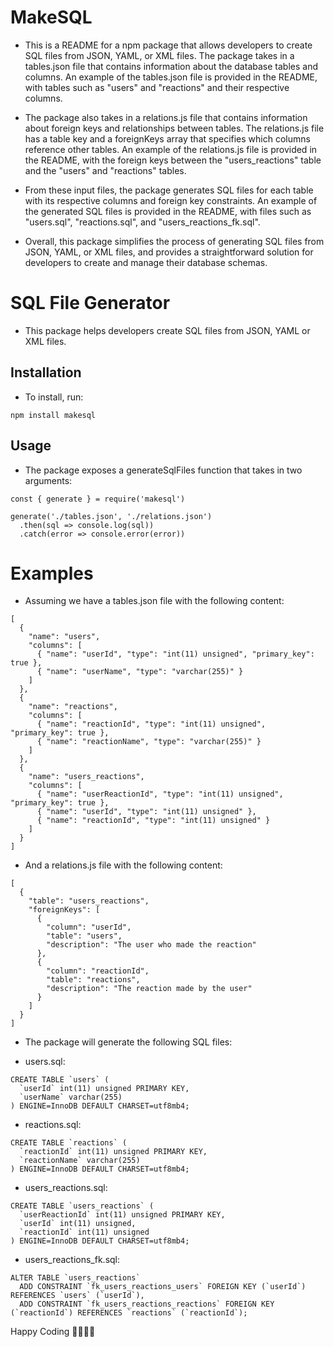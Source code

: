 # MakeSQL

- This is a README for a npm package that allows developers to create SQL files from JSON, YAML, or XML files. The package takes in a tables.json file that contains information about the database tables and columns. An example of the tables.json file is provided in the README, with tables such as "users" and "reactions" and their respective columns.

- The package also takes in a relations.js file that contains information about foreign keys and relationships between tables. The relations.js file has a table key and a foreignKeys array that specifies which columns reference other tables. An example of the relations.js file is provided in the README, with the foreign keys between the "users_reactions" table and the "users" and "reactions" tables.

- From these input files, the package generates SQL files for each table with its respective columns and foreign key constraints. An example of the generated SQL files is provided in the README, with files such as "users.sql", "reactions.sql", and "users_reactions_fk.sql".

- Overall, this package simplifies the process of generating SQL files from JSON, YAML, or XML files, and provides a straightforward solution for developers to create and manage their database schemas.

# SQL File Generator
- This package helps developers create SQL files from JSON, YAML or XML files.

## Installation

- To install, run:
```
npm install makesql
```

## Usage

- The package exposes a generateSqlFiles function that takes in two arguments:
```
const { generate } = require('makesql')

generate('./tables.json', './relations.json')
  .then(sql => console.log(sql))
  .catch(error => console.error(error))
```

# Examples
- Assuming we have a tables.json file with the following content:
```
[
  {
    "name": "users",
    "columns": [
      { "name": "userId", "type": "int(11) unsigned", "primary_key": true },
      { "name": "userName", "type": "varchar(255)" }
    ]
  },
  {
    "name": "reactions",
    "columns": [
      { "name": "reactionId", "type": "int(11) unsigned", "primary_key": true },
      { "name": "reactionName", "type": "varchar(255)" }
    ]
  },
  {
    "name": "users_reactions",
    "columns": [
      { "name": "userReactionId", "type": "int(11) unsigned", "primary_key": true },
      { "name": "userId", "type": "int(11) unsigned" },
      { "name": "reactionId", "type": "int(11) unsigned" }
    ]
  }
]
```

- And a relations.js file with the following content:
```
[
  {
    "table": "users_reactions",
    "foreignKeys": [
      {
        "column": "userId",
        "table": "users",
        "description": "The user who made the reaction"
      },
      {
        "column": "reactionId",
        "table": "reactions",
        "description": "The reaction made by the user"
      }
    ]
  }
]
```

- The package will generate the following SQL files:

- users.sql:
```
CREATE TABLE `users` (
  `userId` int(11) unsigned PRIMARY KEY,
  `userName` varchar(255)
) ENGINE=InnoDB DEFAULT CHARSET=utf8mb4;
```

- reactions.sql:
```
CREATE TABLE `reactions` (
  `reactionId` int(11) unsigned PRIMARY KEY,
  `reactionName` varchar(255)
) ENGINE=InnoDB DEFAULT CHARSET=utf8mb4;
```

- users_reactions.sql:
```
CREATE TABLE `users_reactions` (
  `userReactionId` int(11) unsigned PRIMARY KEY,
  `userId` int(11) unsigned,
  `reactionId` int(11) unsigned
) ENGINE=InnoDB DEFAULT CHARSET=utf8mb4;
```

- users_reactions_fk.sql:
```
ALTER TABLE `users_reactions`
  ADD CONSTRAINT `fk_users_reactions_users` FOREIGN KEY (`userId`) REFERENCES `users` (`userId`),
  ADD CONSTRAINT `fk_users_reactions_reactions` FOREIGN KEY (`reactionId`) REFERENCES `reactions` (`reactionId`);
```

Happy Coding 👩‍💻👨‍💻